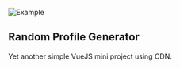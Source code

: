 ![Example](https://media.githubusercontent.com/media/karlhendrik/random-profile-gen/main/images/random-profile-gen.gif)

## Random Profile Generator

Yet another simple VueJS mini project using CDN.
